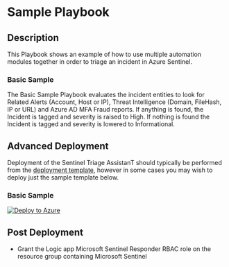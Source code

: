 # Sample Playbook

## Description
This Playbook shows an example of how to use multiple automation modules together in order to triage an incident in Azure Sentinel.

### Basic Sample

The Basic Sample Playbook evaluates the incident entities to look for Related Alerts (Account, Host or IP), Threat Intelligence (Domain, FileHash, IP or URL) and Azure AD MFA Fraud reports.  If anything is found, the Incident is tagged and severity is raised to High.  If nothing is found the Incident is tagged and severity is lowered to Informational.

## Advanced Deployment

Deployment of the Sentinel Triage AssistanT should typically be performed from the [deployment template](/Deploy/readme.md), however in some cases you may wish to deploy just the sample template below.

### Basic Sample

[![Deploy to Azure](https://aka.ms/deploytoazurebutton)](https://portal.azure.com/#create/Microsoft.Template/uri/https%3A%2F%2Fraw.githubusercontent.com%2Fbriandelmsft%2FSentinelAutomationModules%2Fmain%2FSamples%2Fbasicsample.json)

## Post Deployment

* Grant the Logic app Microsoft Sentinel Responder RBAC role on the resource group containing Microsoft Sentinel
